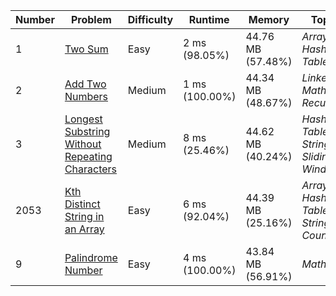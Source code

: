 | Number | Problem                                                                                                                         | Difficulty | Runtime        | Memory            | Topics                                |
| ------ | ------------------------------------------------------------------------------------------------------------------------------- | ---------- | -------------- | ----------------- | ------------------------------------- |
| 1      | [Two Sum](https://leetcode.com/problems/two-sum/)                                                                               | Easy       | 2 ms (98.05%)  | 44.76 MB (57.48%) | _Array, Hash Table_                   |
| 2      | [Add Two Numbers](https://leetcode.com/problems/add-two-numbers/description/)                                                   | Medium     | 1 ms (100.00%) | 44.34 MB (48.67%) | _LinkedList, Math, Recursion_         |
| 3      | [Longest Substring Without Repeating Characters](https://leetcode.com/problems/longest-substring-without-repeating-characters/) | Medium     | 8 ms (25.46%)  | 44.62 MB (40.24%) | _Hash Table, String, Sliding Window_  |
| 2053   | [Kth Distinct String in an Array](https://leetcode.com/problems/kth-distinct-string-in-an-array/description/)                   | Easy       | 6 ms (92.04%)  | 44.39 MB (25.16%) | _Array, Hash Table, String, Counting_ |
| 9      | [Palindrome Number](https://leetcode.com/problems/palindrome-number/)                                                           | Easy       | 4 ms (100.00%) | 43.84 MB (56.91%) | _Math_                                |
